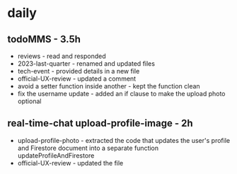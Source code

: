 # daily

## todoMMS - 3.5h
* reviews - read and responded
* 2023-last-quarter - renamed and updated files
* tech-event - provided details in a new file
* official-UX-review - updated a comment 
* avoid a setter function inside another - kept the function clean
* fix the username update - added an if clause to make the upload photo optional

## real-time-chat upload-profile-image - 2h
* upload-profile-photo - extracted the code that updates the user's profile and Firestore document into a separate function updateProfileAndFirestore
* official-UX-review - updated the file